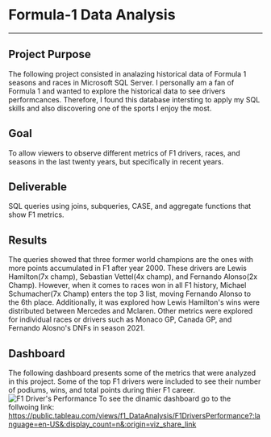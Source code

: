 # Formula-1 Data Analysis
---
Project Purpose
---
The following project consisted in analazing historical data of Formula 1 seasons and races in Microsoft SQL Server. I personally am  a fan of Formula 1 and wanted to explore the historical data to see drivers performcances. Therefore, I found this database intersting to apply my SQL skills and also discovering one of the sports I enjoy the most.    

Goal
---
To allow viewers to observe different metrics of F1 drivers, races, and seasons in the last twenty years, but specifically in recent years.

Deliverable
---
SQL queries using joins, subqueries, CASE, and aggregate functions that show F1 metrics.

Results
---
The queries showed that three former world champions are the ones with more points accumulated in F1 after year 2000. These drivers are Lewis Hamilton(7x champ), Sebastian Vettel(4x champ), and Fernando Alonso(2x Champ). However, when it comes to races won in all F1 history, Michael Schumacher(7x Champ) enters the top 3 list, moving Fernando Alonso to the 6th place. Additionally, it was explored how Lewis Hamilton's wins were distributed between Mercedes and Mclaren. Other metrics were explored for individual races or drivers such as Monaco GP, Canada GP, and Fernando Alosno's DNFs in season 2021.

Dashboard
---
The following dashboard presents some of the metrics that were analyzed in this project. Some of the top F1 drivers were included to see their number of podiums, wins, and total points during thier F1 career. 
![F1 Driver's Performance ](https://user-images.githubusercontent.com/102596118/215922319-0ad863b9-9eba-4105-9d93-94de97eb15de.png)
To see the dinamic dashboard go to the follwoing link: https://public.tableau.com/views/f1_DataAnalysis/F1DriversPerformance?:language=en-US&:display_count=n&:origin=viz_share_link

